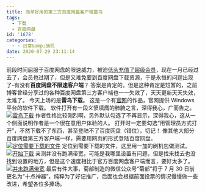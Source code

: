 ```yaml
---
title: 简单好用的第三方百度网盘客户端雷鸟
tags:
  - 下载
  - 百度网盘
id: '1678'
categories:
  - - 日常&amp;搞机
date: 2020-07-29 23:11:14
---
```


前段时间屈服于百度网盘的限速威力，被迫[低头充值了超级会员](https://www.jubuzz.com/wtf/1631.html)，现在一月已经过去了，会员也过期了，但是又难免要到百度网盘下载资源，于是永恒的问题出现了-有没有**百度网盘不限速客户端**？ 答案是肯定的，但是这种肯定是短暂的，之前博客曾经分享过的各种百度网盘第三方客户端也一一失效了，天天更新天天失效，太难了。 今天上场的是**雷鸟下载**。 这是一个有[官网](http://www.thunderbird.bar/)的作品，官网提供 Windows 平台的软件下载。 软件打开有一段义愤填膺的肺腑之言，深得我心，广而告之。 [![雷鸟下载](https://imgkr.cn-bj.ufileos.com/1d4e4fc1-4431-4be2-9c23-dee49c22cd39.png)](https://imgkr.cn-bj.ufileos.com/1d4e4fc1-4431-4be2-9c23-dee49c22cd39.png) 作者性格比较刚烈啊，另外默认勾选了不再显示，深得我心，这从一个侧面说明作者是一个很在意用户体验的人。 打开时一定要勾选“用管理员方式打开”，不然下载不了东西，甚至登陆不了百度网盘（错位），切记！ 像其他大部分百度网盘第三方客户端一样，需要用网页的形式登陆百度网盘。 [![定位需要下载的文件](https://imgkr.cn-bj.ufileos.com/0e14d442-f698-4f2d-af8d-91f564af44dc.png)](https://imgkr.cn-bj.ufileos.com/0e14d442-f698-4f2d-af8d-91f564af44dc.png) 定位到需要下载的文件，这里用一加的刷机包做测试。 [![开始下载](https://imgkr.cn-bj.ufileos.com/4e81d8bd-7569-4ae2-a469-d9b31682f78a.png)](https://imgkr.cn-bj.ufileos.com/4e81d8bd-7569-4ae2-a469-d9b31682f78a.png) 亲测并没有跑满带宽，可能是我哪里设置有问题，但是找来找去也没找到设置的地方，但是这个速度相比于官方百度网盘客户端而言，要好太多了。 [![并未跑满带宽](https://imgkr.cn-bj.ufileos.com/e738a6ab-cb9d-4c4f-8dd0-26bd32e237a5.png)](https://imgkr.cn-bj.ufileos.com/e738a6ab-cb9d-4c4f-8dd0-26bd32e237a5.png) 最后有件大事，菊部制造的微信公众号“菊部”将于 7 月 30 日前更名为“十点神器”，纯粹为了好记推广，后面也会根据前面投票的情况慢慢做一些改进，希望各位多捧场。